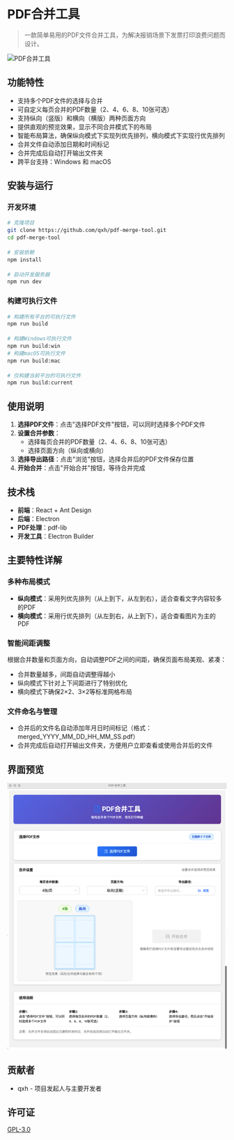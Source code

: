 # PDF合并工具

> 一款简单易用的PDF文件合并工具，为解决报销场景下发票打印浪费问题而设计。

![PDF合并工具](./screenshots/preview.png)

## 功能特性

- 支持多个PDF文件的选择与合并
- 可自定义每页合并的PDF数量（2、4、6、8、10张可选）
- 支持纵向（竖版）和横向（横版）两种页面方向
- 提供直观的预览效果，显示不同合并模式下的布局
- 智能布局算法，确保纵向模式下实现列优先排列，横向模式下实现行优先排列
- 合并文件自动添加日期和时间标记
- 合并完成后自动打开输出文件夹
- 跨平台支持：Windows 和 macOS

## 安装与运行

### 开发环境

```bash
# 克隆项目
git clone https://github.com/qxh/pdf-merge-tool.git
cd pdf-merge-tool

# 安装依赖
npm install

# 启动开发服务器
npm run dev
```

### 构建可执行文件

```bash
# 构建所有平台的可执行文件
npm run build

# 构建Windows可执行文件
npm run build:win
# 构建macOS可执行文件
npm run build:mac

# 仅构建当前平台的可执行文件
npm run build:current
```

## 使用说明

1. **选择PDF文件**：点击"选择PDF文件"按钮，可以同时选择多个PDF文件
2. **设置合并参数**：
   - 选择每页合并的PDF数量（2、4、6、8、10张可选）
   - 选择页面方向（纵向或横向）
3. **选择导出路径**：点击"浏览"按钮，选择合并后的PDF文件保存位置
4. **开始合并**：点击"开始合并"按钮，等待合并完成

## 技术栈

- **前端**：React + Ant Design
- **后端**：Electron
- **PDF处理**：pdf-lib
- **开发工具**：Electron Builder

## 主要特性详解

### 多种布局模式

- **纵向模式**：采用列优先排列（从上到下，从左到右），适合查看文字内容较多的PDF
- **横向模式**：采用行优先排列（从左到右，从上到下），适合查看图片为主的PDF

### 智能间距调整

根据合并数量和页面方向，自动调整PDF之间的间距，确保页面布局美观、紧凑：
- 合并数量越多，间距自动调整得越小
- 纵向模式下针对上下间距进行了特别优化
- 横向模式下确保2×2、3×2等标准网格布局

### 文件命名与管理

- 合并后的文件名自动添加年月日时间标记（格式：merged_YYYY_MM_DD_HH_MM_SS.pdf）
- 合并完成后自动打开输出文件夹，方便用户立即查看或使用合并后的文件

## 界面预览

![界面预览](./screenshots/interface.png)

## 贡献者

- qxh - 项目发起人与主要开发者

## 许可证

[GPL-3.0](LICENSE) 